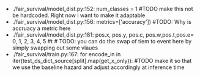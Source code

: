 - ./fair_survival/model_dist.py:152:    num_classes = 1 #TODO make this not be hardcoded.  Right now i want to make it adaptable
- ./fair_survival/model_dist.py:156:            metrics=['accuracy']) #TODO: Why is accruacy a metric here
- ./fair_survival/model_dist.py:181:    pos.x, pos.y, pos.c, pos.w,pos.t,pos.e= 0, 1, 2, 3, 4, 5 #t # TODO: you can do the swap of tiem to event here by simply swapping out  some vlaues 
- ./fair_survival/train.py:167:            for encode_in in iter(test_ds_dict_source[split].map(get_x_only)): #TODO make it so that  we use the baseline hazard and adjust accordingly at inference time 
